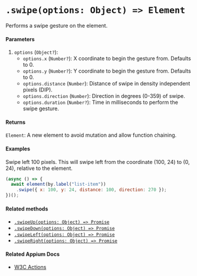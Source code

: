 # `.swipe(options: Object) => Element`

Performs a swipe gesture on the element.

#### Parameters

1. `options` (`Object?`):
    - `options.x` (`Number?`): X coordinate to begin the gesture from. Defaults to 0.
    - `options.y` (`Number?`): Y coordinate to begin the gesture from. Defaults to 0.
    - `options.distance` (`Number`): Distance of swipe in density independent pixels (DIP).
    - `options.direction` (`Number`): Direction in degrees (0-359) of swipe.
    - `options.duration` (`Number?`): Time in milliseconds to perform the swipe gesture.

#### Returns

`Element`: A new element to avoid mutation and allow function chaining.

#### Examples

Swipe left 100 pixels. This will swipe left from the coordinate (100, 24) to (0, 24), relative to the element.

```javascript
(async () => {
  await element(by.label("list-item"))
    .swipe({ x: 100, y: 24, distance: 100, direction: 270 });
})();
```

#### Related methods

- [`.swipeUp(options: Object) => Promise`](./swipeUp.md)
- [`.swipeDown(options: Object) => Promise`](./swipeDown.md)
- [`.swipeLeft(options: Object) => Promise`](./swipeLeft.md)
- [`.swipeRight(options: Object) => Promise`](./swipeRight.md)

#### Related Appium Docs

- [W3C Actions](http://appium.io/docs/en/commands/interactions/actions/)
